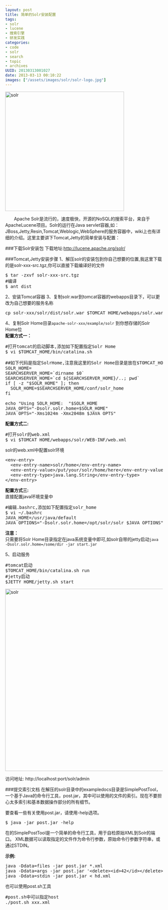 ```yaml
--- 
layout: post
title: 简单的Solr安装配置
tags: 
- solr
- lucene
- 搜索引擎
- 研发实践
categories:
- code
- solr
- search
- topic
- archives
UUID: 20130313001027
date: 2013-03-13 00:10:22
images: ["/assets/images/solr/solr-logo.jpg"]
---
```


<a href="{{site.static_url}}/assets/images/solr/solr-logo.jpg" alt="solr" rel="prettyPhoto[{{page.UUID}}]" target="_bank">
<img src="{{site.static_url}}/assets/images/solr/solr-logo.jpg" alt="solr" width="380px" class="img-center"/>
</a>

 　　Apache Solr是流行的，速度极快，开源的NoSQL的搜索平台，来自于ApacheLucene项目。Solr的运行在Java servlet容器,如：JBoss,Jetty,Resin,Tomcat,Weblogic,WebSphere的服务容器中，wiki上也有详细的介绍。这里主要讲下Tomcat,Jetty的简单安装与配置：

###下载Solr安装包
下载地址:<a href="http://lucene.apache.org/solr/" target="_bank">http://lucene.apache.org/solr/</a>

###Tomcat,Jetty安装步骤
1、解压solr的安装包到你自己想要的位置,我这里下载的是solr-xxx-src.tgz,你可以直接下载编译好的文件
<pre id="bash">
$ tar -zxvf solr-xxx-src.tgz
#编译
$ ant dist 
</pre>
2、安装Tomcat容器
3、复制solr.war到tomcat容器的webapps目录下，可以更改为自己想要的服务名称
<pre id="bash">
cp solr-xxx/solr/dist/solr.war $TOMCAT_HOME/webapps/solr.war
</pre>
4、复制Solr Home目录<code>apache-solr-xxx/example/solr</code> 到你想存储的Solr Home位<br>
<strong>配置方式一：</strong><br>
<pre id="bash">
#打开tomcat的启动脚本,添加如下配置指定Solr Home
$ vi $TOMCAT_HOME/bin/catalina.sh 

##如下代码是指定SolrHome,注意我这里的Solr Home目录是放在$TOMCAT_HOME/conf下
SOLR_HOME=
SEARCHSERVER_HOME=`dirname $0`
SEARCHSERVER_HOME=`cd ${SEARCHSERVER_HOME}/..; pwd`
if [ -z "$SOLR_HOME" ]; then
  SOLR_HOME=$SEARCHSERVER_HOME/conf/solr_home
fi

echo "Using SOLR_HOME:  "$SOLR_HOME
JAVA_OPTS="-Dsolr.solr.home=$SOLR_HOME"
JAVA_OPTS="-Xms1024m -Xmx2048m $JAVA_OPTS"
</pre>
<strong>配置方式二:</strong><br>
<pre id="bash">
#打开solr的web.xml
$ vi $TOMCAT_HOME/webapps/solr/WEB-INF/web.xml
</pre>
solr的web.xml中配置solr环境
<pre id="xml">
&lt;env-entry&gt;
  &lt;env-entry-name&gt;solr/home&lt;/env-entry-name&gt;
  &lt;env-entry-value&gt;/put/your/solr/home/here&lt;/env-entry-value&gt;
  &lt;env-entry-type&gt;java.lang.String&lt;/env-entry-type&gt;
&lt;/env-entry&gt;
</pre>
<strong>配置方式三:</strong><br>
直接配置java环境变量中
<pre id="bash">
#编辑.bashrc,添加如下配置指定solr_home
$ vi ~/.bashrc
JAVA_HOME=/usr/java/default
JAVA_OPTIONS="-Dsolr.solr.home=/opt/solr/solr $JAVA_OPTIONS"
</pre>
<strong>注意：</strong><br>
只需要将Solr Home目录指定在java系统变量中即可,如solr自带的jetty启动<code>java -Dsolr.solr.home=/some/dir -jar start.jar</code>

5、启动服务
<pre id="bash">
#tomcat启动
$TOMCAT_HOME/bin/catalina.sh run
#jetty启动
$JETTY_HOME/jetty.sh start
</pre>

<a href="{{site.static_url}}/assets/images/solr/solr-admin.jpg" alt="solr" rel="prettyPhoto[{{page.UUID}}]" target="_bank">
<img src="{{site.static_url}}/assets/images/solr/solr-admin.jpg" alt="solr" width="580px" />
</a>

访问地址: http://localhost:port/solr/admin

###提交索引文档
在解压的solr目录中的exampledocs目录是SimplePostTool，一个基于Java的命令行工具，post.jar，其中可以使用的文件的索引。现在不要担心太多索引和基本数据操作部分的所有细节。

要查看一些有关使用post.jar，请使用-help选项。
<pre id="bash">
$ java -jar post.jar -help
</pre>
在的SimplePostTool是一个简单的命令行工具，用于自检原始XML到Solr的端口。 XML数据可以读取指定的文件作为命令行参数，原始命令行参数字符串，或通过STDIN。

<strong>示例:</strong>
<pre id="bash">
java -Ddata=files -jar post.jar *.xml
java -Ddata=args -jar post.jar '&lt;delete&gt;&lt;id&gt;42&lt;/id&gt;&lt;/delete&gt;'
java -Ddata=stdin -jar post.jar &lt; hd.xml
</pre>

也可以使用post.sh工具
<pre id="bash">
#post.sh中可以指定host
./post.sh xxx.xml
</pre>
